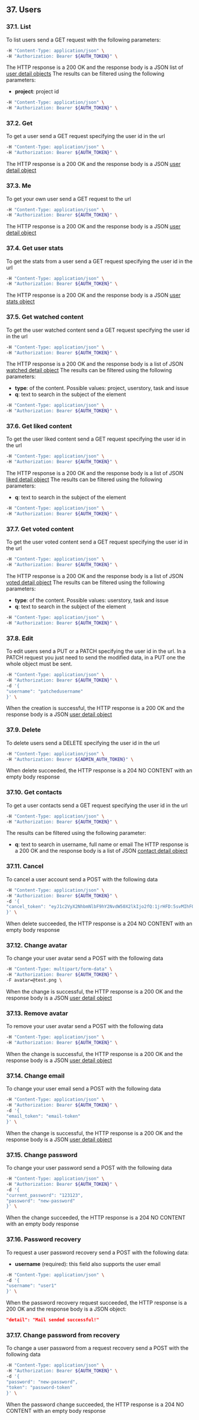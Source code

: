 ## 37. Users

### 37.1. List

To list users send a GET request with the following parameters:

```bash
-H "Content-Type: application/json" \
-H "Authorization: Bearer ${AUTH_TOKEN}" \
```

The HTTP response is a 200 OK and the response body is a JSON list of [user detail objects](https://docs.taiga.io/api.html#object-user-detail)
The results can be filtered using the following parameters:

- **project**: project id

```bash
-H "Content-Type: application/json" \
-H "Authorization: Bearer ${AUTH_TOKEN}" \
```

### 37.2. Get

To get a user send a GET request specifying the user id in the url

```bash
-H "Content-Type: application/json" \
-H "Authorization: Bearer ${AUTH_TOKEN}" \
```

The HTTP response is a 200 OK and the response body is a JSON [user detail object](https://docs.taiga.io/api.html#object-user-detail)

### 37.3. Me

To get your own user send a GET request to the url

```bash
-H "Content-Type: application/json" \
-H "Authorization: Bearer ${AUTH_TOKEN}" \
```

The HTTP response is a 200 OK and the response body is a JSON [user detail object](https://docs.taiga.io/api.html#object-user-detail)

### 37.4. Get user stats

To get the stats from a user send a GET request specifying the user id in the url

```bash
-H "Content-Type: application/json" \
-H "Authorization: Bearer ${AUTH_TOKEN}" \
```

The HTTP response is a 200 OK and the response body is a JSON [user stats object](https://docs.taiga.io/api.html#object-user-stats-detail)

### 37.5. Get watched content

To get the user watched content send a GET request specifying the user id in the url

```bash
-H "Content-Type: application/json" \
-H "Authorization: Bearer ${AUTH_TOKEN}" \
```

The HTTP response is a 200 OK and the response body is a list of JSON [watched detail object](https://docs.taiga.io/api.html#object-watched-detail)
The results can be filtered using the following parameters:

- **type**: of the content. Possible values: project, userstory, task and issue
- **q**: text to search in the subject of the element

```bash
-H "Content-Type: application/json" \
-H "Authorization: Bearer ${AUTH_TOKEN}" \
```

### 37.6. Get liked content

To get the user liked content send a GET request specifying the user id in the url

```bash
-H "Content-Type: application/json" \
-H "Authorization: Bearer ${AUTH_TOKEN}" \
```

The HTTP response is a 200 OK and the response body is a list of JSON [liked detail object](https://docs.taiga.io/api.html#object-liked-detail)
The results can be filtered using the following parameters:

- **q**: text to search in the subject of the element

```bash
-H "Content-Type: application/json" \
-H "Authorization: Bearer ${AUTH_TOKEN}" \
```

### 37.7. Get voted content

To get the user voted content send a GET request specifying the user id in the url

```bash
-H "Content-Type: application/json" \
-H "Authorization: Bearer ${AUTH_TOKEN}" \
```

The HTTP response is a 200 OK and the response body is a list of JSON [voted detail object](https://docs.taiga.io/api.html#object-voted-detail)
The results can be filtered using the following parameters:

- **type**: of the content. Possible values: userstory, task and issue
- **q**: text to search in the subject of the element

```bash
-H "Content-Type: application/json" \
-H "Authorization: Bearer ${AUTH_TOKEN}" \
```

### 37.8. Edit

To edit users send a PUT or a PATCH specifying the user id in the url.
In a PATCH request you just need to send the modified data, in a PUT one the whole object must be sent.

```bash
-H "Content-Type: application/json" \
-H "Authorization: Bearer ${AUTH_TOKEN}" \
-d '{
"username": "patchedusername"
}' \
```

When the creation is successful, the HTTP response is a 200 OK and the response body is a JSON [user detail object](https://docs.taiga.io/api.html#object-user-detail)

### 37.9. Delete

To delete users send a DELETE specifying the user id in the url

```bash
-H "Content-Type: application/json" \
-H "Authorization: Bearer ${ADMIN_AUTH_TOKEN}" \
```

When delete succeeded, the HTTP response is a 204 NO CONTENT with an empty body response

### 37.10. Get contacts

To get a user contacts send a GET request specifying the user id in the url

```bash
-H "Content-Type: application/json" \
-H "Authorization: Bearer ${AUTH_TOKEN}" \
```

The results can be filtered using the following parameter:

- **q**: text to search in username, full name or email
  The HTTP response is a 200 OK and the response body is a list of JSON [contact detail object](https://docs.taiga.io/api.html#object-contact-detail)

### 37.11. Cancel

To cancel a user account send a POST with the following data

```bash
-H "Content-Type: application/json" \
-H "Authorization: Bearer ${AUTH_TOKEN}" \
-d '{
"cancel_token": "eyJ1c2VyX2NhbmNlbF9hY2NvdW50X2lkIjo2fQ:1jrHFD:5svMIhFOCpm86JDngtP1CRNPlMs"
}' \
```

When delete succeeded, the HTTP response is a 204 NO CONTENT with an empty body response

### 37.12. Change avatar

To change your user avatar send a POST with the following data

```bash
-H "Content-Type: multipart/form-data" \
-H "Authorization: Bearer ${AUTH_TOKEN}" \
-F avatar=@test.png \
```

When the change is successful, the HTTP response is a 200 OK and the response body is a JSON [user detail object](https://docs.taiga.io/api.html#object-user-detail)

### 37.13. Remove avatar

To remove your user avatar send a POST with the following data

```bash
-H "Content-Type: application/json" \
-H "Authorization: Bearer ${AUTH_TOKEN}" \
```

When the change is successful, the HTTP response is a 200 OK and the response body is a JSON [user detail object](https://docs.taiga.io/api.html#object-user-detail)

### 37.14. Change email

To change your user email send a POST with the following data

```bash
-H "Content-Type: application/json" \
-H "Authorization: Bearer ${AUTH_TOKEN}" \
-d '{
"email_token": "email-token"
}' \
```

When the change is successful, the HTTP response is a 200 OK and the response body is a JSON [user detail object](https://docs.taiga.io/api.html#object-user-detail)

### 37.15. Change password

To change your user password send a POST with the following data

```bash
-H "Content-Type: application/json" \
-H "Authorization: Bearer ${AUTH_TOKEN}" \
-d '{
"current_password": "123123",
"password": "new-password"
}' \
```

When the change succeeded, the HTTP response is a 204 NO CONTENT with an empty body response

### 37.16. Password recovery

To request a user password recovery send a POST with the following data:

- **username** (required): this field also supports the user email

```bash
-H "Content-Type: application/json" \
-d '{
"username": "user1"
}' \
```

When the password recovery request succeeded, the HTTP response is a 200 OK and the response body is a JSON object:

```json
"detail": "Mail sended successful!"
```

### 37.17. Change password from recovery

To change a user password from a request recovery send a POST with the following data

```bash
-H "Content-Type: application/json" \
-H "Authorization: Bearer ${AUTH_TOKEN}" \
-d '{
"password": "new-password",
"token": "password-token"
}' \
```

When the password change succeeded, the HTTP response is a 204 NO CONTENT with an empty body response
